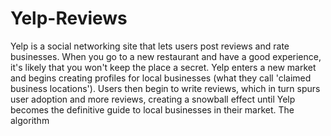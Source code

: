 # Yelp-Reviews
Yelp is a social networking site that lets users post reviews and rate businesses. When you go to a new restaurant and have a good experience, it's likely that you won't keep the place a secret.
Yelp enters a new market and begins creating profiles for local businesses (what they call 'claimed business locations'). Users then begin to write reviews, which in turn spurs user adoption and more reviews, creating a snowball effect until Yelp becomes the definitive guide to local businesses in their market.
The algorithm 

